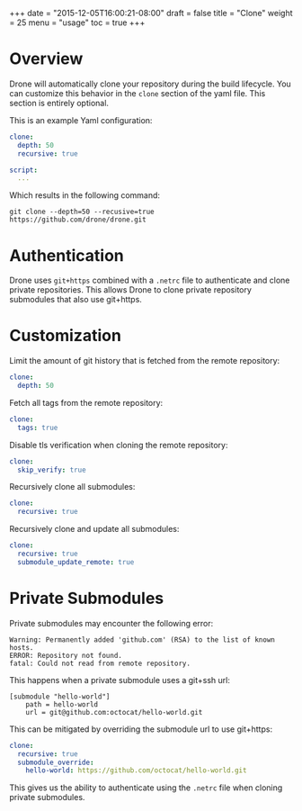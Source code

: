 +++
date = "2015-12-05T16:00:21-08:00"
draft = false
title = "Clone"
weight = 25
menu = "usage"
toc = true
+++

# Overview

Drone will automatically clone your repository during the build lifecycle. You can customize this behavior in the `clone` section of the yaml file. This section is entirely optional.

This is an example Yaml configuration:

```yaml
clone:
  depth: 50
  recursive: true

script:
  ...
```

Which results in the following command:

```
git clone --depth=50 --recusive=true https://github.com/drone/drone.git
```

# Authentication

Drone uses `git+https` combined with a `.netrc` file to authenticate and clone private repositories. This allows Drone to clone private repository submodules that also use git+https.

# Customization

Limit the amount of git history that is fetched from the remote repository:

```yaml
clone:
  depth: 50
```

Fetch all tags from the remote repository:

```yaml
clone:
  tags: true
```

Disable tls verification when cloning the remote repository:

```yaml
clone:
  skip_verify: true
```

Recursively clone all submodules:

```yaml
clone:
  recursive: true
```

Recursively clone and update all submodules:

```yaml
clone:
  recursive: true
  submodule_update_remote: true
```

# Private Submodules

Private submodules may encounter the following error:

```
Warning: Permanently added 'github.com' (RSA) to the list of known hosts.
ERROR: Repository not found.
fatal: Could not read from remote repository.
```

This happens when a private submodule uses a git+ssh url:

```git
[submodule "hello-world"]
    path = hello-world
    url = git@github.com:octocat/hello-world.git
```

This can be mitigated by overriding the submodule url to use git+https:

```yaml
clone:
  recursive: true
  submodule_override:
    hello-world: https://github.com/octocat/hello-world.git
```

This gives us the ability to authenticate using the `.netrc` file when cloning private submodules.
